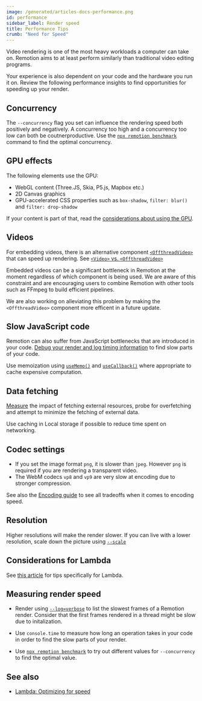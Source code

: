```yaml
---
image: /generated/articles-docs-performance.png
id: performance
sidebar_label: Render speed
title: Performance Tips
crumb: "Need for Speed"
---
```


Video rendering is one of the most heavy workloads a computer can take on. Remotion aims to at least perform similarly than traditional video editing programs.

Your experience is also dependent on your code and the hardware you run it on. Review the following performance insights to find opportunities for speeding up your render.

## Concurrency

The `--concurrency` flag you set can influence the rendering speed both positively and negatively. A concurrency too high and a concurrency too low can both be coutnerproductive. Use the [`npx remotion benchmark`](/docs/cli/benchmark) command to find the optimal concurrency.

## GPU effects

The following elements use the GPU:

- WebGL content (Three.JS, Skia, P5.js, Mapbox etc.)
- 2D Canvas graphics
- GPU-accelerated CSS properties such as `box-shadow`, `filter: blur()` and `filter: drop-shadow`

If your content is part of that, read the [considerations about using the GPU](/docs/gpu).

## Videos

For embedding videos, there is an alternative component [`<OffthreadVideo>`](/docs/offthreadvideo) that can speed up rendering. See [`<Video>` vs. `<OffthreadVideo>`](/docs/video-vs-offthreadvideo)

Embedded videos can be a significant bottleneck in Remotion at the moment regardless of which component is being used. We are aware of this constraint and are encouraging users to combine Remotion with other tools such as FFmpeg to build efficient pipelines.

We are also working on alleviating this problem by making the `<OffthreadVideo>` component more efficent in a future update.

## Slow JavaScript code

Remotion can also suffer from JavaScript bottlenecks that are introduced in your code. [Debug your render and log timing information](/docs/troubleshooting/debug-failed-render) to find slow parts of your code.

Use memoization using [`useMemo()`](https://react.dev/reference/react/useMemo) and [`useCallback()`](https://react.dev/reference/react/useCallback) where appropriate to cache expensive computation.

## Data fetching

[Measure](/docs/troubleshooting/debug-failed-render) the impact of fetching external resources, probe for overfetching and attempt to minimize the fetching of external data.

Use caching in Local storage if possible to reduce time spent on networking.

## Codec settings

- If you set the image format `png`, it is slower than `jpeg`. However `png` is required if you are rendering a transparent video.
- The WebM codecs `vp8` and `vp9` are very slow at encoding due to stronger compression.

See also the [Encoding guide](/docs/encoding) to see all tradeoffs when it comes to encoding speed.

## Resolution

Higher resolutions will make the render slower. If you can live with a lower resolution, scale down the picture using [`--scale`](/docs/cli/render#--scale)

## Considerations for Lambda

See [this article](/docs/lambda/optimizing-speed) for tips specifically for Lambda.

## Measuring render speed

- Render using [`--log=verbose`](/docs/troubleshooting/debug-failed-render) to list the slowest frames of a Remotion render. Consider that the first frames rendered in a thread might be slow due to initalization.

- Use `console.time` to measure how long an operation takes in your code in order to find the slow parts of your render.

- Use [`npx remotion benchmark`](/docs/cli/benchmark) to try out different values for `--concurrency` to find the optimal value.

## See also

- [Lambda: Optimizing for speed](/docs/lambda/optimizing-speed)
